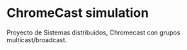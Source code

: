 # ChromeCast simulation

Proyecto de Sistemas distribuidos, Chromecast con grupos multicast/broadcast.

